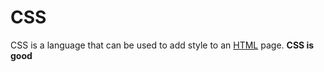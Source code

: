# CSS



CSS is a language that can be used to add style to an [HTML](/wiki/HTML) page. **CSS is good**